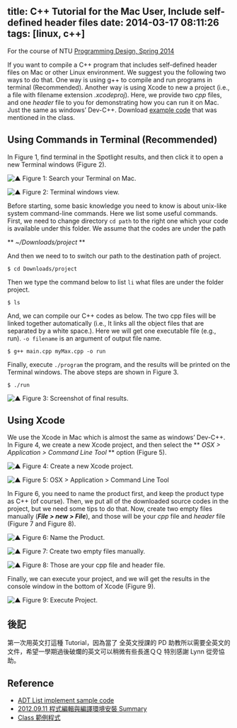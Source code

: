 title: C++ Tutorial for the Mac User, Include self-defined header files
date: 2014-03-17 08:11:26
tags: [linux, c++]
---
For the course of NTU [Programming Design, Spring 2014](http://www.im.ntu.edu.tw/~lckung/courses/PDSp14/)

If you want to compile a C++ program that includes self-defined header files on Mac or other Linux environment. We suggest you the following two ways to do that. One way is using g++ to compile and run programs in terminal (Recommended). Another way is using Xcode to new a project (i.e., a file with filename extension *.xcodeproj*).
Here, we provide two *cpp* files, and one *header* file to you for demonstrating how you can run it on Mac. Just the same as windows’ Dev-C++. Download [example code](https://github.com/evenchange4/102-2_PD_Cpp-Tutorial-for-the-Mac/archive/master.zip) that was mentioned in the class.

<!-- more -->

## Using Commands in Terminal (Recommended)
In Figure 1, find terminal in the Spotlight results, and then click it to open a new Terminal windows (Figure 2).

![▲ Figure 1: Search your Terminal on Mac.](http://media-cache-ec0.pinimg.com/736x/a2/ce/2c/a2ce2ca0ce15d4723e114adcdf4782c3.jpg)

![▲ Figure 2: Terminal windows view.](http://media-cache-ec0.pinimg.com/originals/31/ae/31/31ae31f1aaeb260267263faee8a433b2.jpg)

Before starting, some basic knowledge you need to know is about unix-like system command-line commands. Here we list some useful commands.
First, we need to change directory `cd path` to the right one which your code is available under this folder. We assume that the codes are under the path

** *~/Downloads/project* **

And then we need to to switch our path to the destination path of project.

```
$ cd Downloads/project
```

Then we type the command below to list `li` what files are under the folder project.

```
$ ls
```

And, we can compile our C++ codes as below. The two cpp files will be linked together automatically (i.e., It links all the object files that are separated by a white space.).  Here we will get one executable file (e.g., run). `-o filename` is an argument of output file name.

```
$ g++ main.cpp myMax.cpp -o run
```

Finally, execute `./program` the program, and the results will be printed on the Terminal windows. The above steps are shown in Figure 3.

```
$ ./run
```

![▲ Figure 3: Screenshot of final results.](http://media-cache-ec0.pinimg.com/originals/0c/ce/39/0cce398d637b44bc189ef32d8d6b2f33.jpg)

## Using Xcode
We use the Xcode in Mac which is almost the same as windows’ Dev-C++. In Figure 4, we create a new Xcode project, and then select the ** *OSX > Application > Command Line Tool* ** option (Figure 5).

![▲ Figure 4: Create a new Xcode project.](http://media-cache-ak0.pinimg.com/originals/4e/99/11/4e9911c6a8f276155b9076785ec407b5.jpg)

![▲ Figure 5: OSX > Application > Command Line Tool](http://media-cache-ec0.pinimg.com/736x/85/aa/1b/85aa1b5598a9008a7ae5a4a66aec2f0b.jpg)

In Figure 6, you need to name the product first, and keep the product type as C++ (of course).  Then, we put all of the downloaded source codes in the project, but we need some tips to do that. Now, create two empty files manually (***File > new > File***), and those will be your *cpp* file and *header* file (Figure 7 and Figure 8).

![▲ Figure 6: Name the Product.](http://media-cache-cd0.pinimg.com/originals/67/7d/75/677d75783e85548b6b3995235da870f8.jpg)

![▲ Figure 7: Create two empty files manually.](http://media-cache-ec0.pinimg.com/originals/c7/03/36/c70336e5b0bc319cac47cf053948b02a.jpg)

![▲ Figure 8: Those are your cpp file and header file.](http://media-cache-ak0.pinimg.com/originals/38/7c/87/387c8791e7deb2c373f9e082eb6e5efd.jpg)

Finally, we can execute your project, and we will get the results in the console window in the bottom of Xcode (Figure 9).

![▲ Figure 9: Execute Project.](http://media-cache-ak0.pinimg.com/originals/0b/65/78/0b6578094de1329f9eb5ff60bdf06d67.jpg)

## 後記
第一次用英文打這種 Tutorial，因為當了 全英文授課的 PD 助教所以需要全英文的文件，希望一學期過後破爛的英文可以稍微有些長進ＱＱ 特別感謝 Lynn 從旁協助。

## Reference
- [ADT List implement sample code](https://github.com/evenchange4/102-1_DS_TA_Sample-code/tree/master/ADT%20List%20code)
- [2012.09.11 程式編輯與編譯環境安裝 Summary](https://docs.google.com/viewer?a=v&pid=sites&srcid=ZGVmYXVsdGRvbWFpbnxudHVjc2llYzIwMTJ8Z3g6MWE1NzkzNzMxNzI0ODVmZQ)
- [Class 範例程式](https://gist.github.com/evenchange4/52ba298788b23bda9ac3)